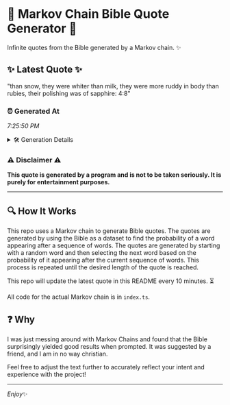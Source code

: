 # 📖 Markov Chain Bible Quote Generator 📖

Infinite quotes from the Bible generated by a Markov chain. ✨

## ✨ Latest Quote ✨
"than snow, they were whiter than milk, they were more ruddy in body than rubies, their polishing was of sapphire: 4:8"

### ⏰ Generated At
*7:25:50 PM*

<details>
    <summary>🛠️ Generation Details</summary>
    <p>
        <strong>🌱 Seed:</strong> than<br>
        <strong>🔄 Iterations:</strong> 20<br>
        <strong>📜 Context History:</strong><br>[ than ]: snow,<br>[ than, snow, ]: they<br>[ than, snow,, they ]: were<br>[ than, snow,, they, were ]: whiter<br>[ than, snow,, they, were, whiter ]: than<br>[ than, snow,, they, were, whiter, than ]: milk,<br>[ snow,, they, were, whiter, than, milk, ]: they<br>[ they, were, whiter, than, milk,, they ]: were<br>[ were, whiter, than, milk,, they, were ]: more<br>[ whiter, than, milk,, they, were, more ]: ruddy<br>[ than, milk,, they, were, more, ruddy ]: in<br>[ milk,, they, were, more, ruddy, in ]: body<br>[ they, were, more, ruddy, in, body ]: than<br>[ were, more, ruddy, in, body, than ]: rubies,<br>[ more, ruddy, in, body, than, rubies, ]: their<br>[ ruddy, in, body, than, rubies,, their ]: polishing<br>[ in, body, than, rubies,, their, polishing ]: was<br>[ body, than, rubies,, their, polishing, was ]: of<br>[ than, rubies,, their, polishing, was, of ]: sapphire:<br>[ rubies,, their, polishing, was, of, sapphire: ]: 4:8<br>
    </p>
</details>

### ⚠️ Disclaimer ⚠️
**This quote is generated by a program and is not to be taken seriously. It is purely for entertainment purposes.**

---

## 🔍 How It Works

This repo uses a Markov chain to generate Bible quotes. The quotes are generated by using the Bible as a dataset to find the probability of a word appearing after a sequence of words. The quotes are generated by starting with a random word and then selecting the next word based on the probability of it appearing after the current sequence of words. This process is repeated until the desired length of the quote is reached.

This repo will update the latest quote in this README every 10 minutes. ⏳

All code for the actual Markov chain is in `index.ts`.

## ❓ Why

I was just messing around with Markov Chains and found that the Bible surprisingly yielded good results when prompted. 
It was suggested by a friend, and I am in no way christian.

Feel free to adjust the text further to accurately reflect your intent and experience with the project!

---

*Enjoy*✨
